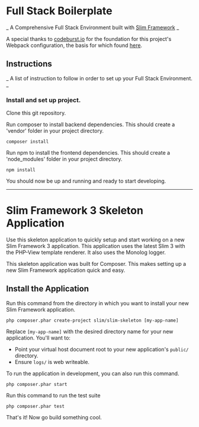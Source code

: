 # Full Stack Boilerplate

_ A Comprehensive Full Stack Environment built with [Slim Framework](https://www.slimframework.com/) _

A special thanks to [codeburst.io](https://codeburst.io/) for the foundation for this project's Webpack configuration, the basis for which found [here](https://codeburst.io/easy-guide-for-webpack-2-0-from-scratch-fe508a3ce44e).

## Instructions

_ A list of instruction to follow in order to set up your Full Stack Environment. _

### Install and set up project.

Clone this git repository.

Run composer to install backend dependencies. This should create a 'vendor' folder in your project directory.

  ```
  composer install
  ```

Run npm to install the frontend dependencies. This should create a 'node_modules' folder in your project directory.

  ```
  npm install
  ```

You should now be up and running and ready to start developing.



---

# Slim Framework 3 Skeleton Application

Use this skeleton application to quickly setup and start working on a new Slim Framework 3 application. This application uses the latest Slim 3 with the PHP-View template renderer. It also uses the Monolog logger.

This skeleton application was built for Composer. This makes setting up a new Slim Framework application quick and easy.

## Install the Application

Run this command from the directory in which you want to install your new Slim Framework application.

    php composer.phar create-project slim/slim-skeleton [my-app-name]

Replace `[my-app-name]` with the desired directory name for your new application. You'll want to:

* Point your virtual host document root to your new application's `public/` directory.
* Ensure `logs/` is web writeable.

To run the application in development, you can also run this command.

	php composer.phar start

Run this command to run the test suite

	php composer.phar test

That's it! Now go build something cool.
